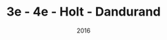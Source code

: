 ---
title: 3e - 4e - Holt - Dandurand
date: '2016'
type: ruelle_verte
district: rosemont
position: { lng: -73.57998994639321, lat: 45.548007320887336 }
---